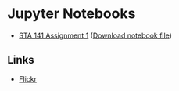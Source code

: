 # Jupyter Notebooks

- [STA 141 Assignment 1](Lab1.html) ([Download notebook file](Lab1.ipynb))  






## Links

- [Flickr](https://www.flickr.com/photos/91157462@N04/)  


